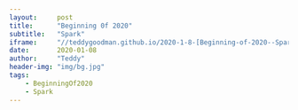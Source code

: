 ```yaml
---
layout:     post
title:      "Beginning 0f 2020"
subtitle:   "Spark"
iframe:     "//teddygoodman.github.io/2020-1-8-[Beginning-of-2020--Spark]"
date:       2020-01-08
author:     "Teddy"
header-img: "img/bg.jpg"
tags:
    - BeginningOf2020
    - Spark
---
```


